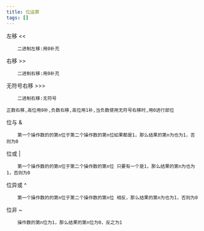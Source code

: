 ```yaml
---
title: 位运算
tags: []
---
```


左移 << 
``` 
    二进制左移:用0补充
```
右移 >> 
```
    二进制右移:用0补充
```
无符号右移 >>>
```
    二进制右移:无符号
```
`正数右移,高位用0补,负数右移,高位用1补,当负数使用无符号右移时,用0进行部位`

位与 &
```
    第一个操作数的的第n位于第二个操作数的第n位如果都是1，那么结果的第n为也为1，否则为0
```

位或 |
```
    第一个操作数的的第n位于第二个操作数的第n位 只要有一个是1，那么结果的第n为也为1，否则为0
```
位异或 ^
```
    第一个操作数的的第n位于第二个操作数的第n位 相反，那么结果的第n为也为1，否则为0
```
位非  ~
```
    操作数的第n位为1，那么结果的第n位为0，反之为1
```
